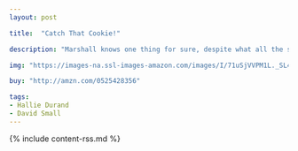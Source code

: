 ```yaml
---
layout: post

title:  "Catch That Cookie!"

description: "Marshall knows one thing for sure, despite what all the stories say: Gingerbread men cannot run. Cookies are for eating, and he can’t wait to eat his after spending all morning baking them with his class. But when it’s time to take the gingerbread men out of the oven…they’re gone! Now, to find those rogue cookies, Marshall and his class have to solve a series of rhyming clues. And Marshall just might have to rethink his stance on magic."

img: "https://images-na.ssl-images-amazon.com/images/I/71uSjVVPM1L._SL480_.jpg"

buy: "http://amzn.com/0525428356"

tags:
- Hallie Durand
- David Small
---
```


{% include content-rss.md %}